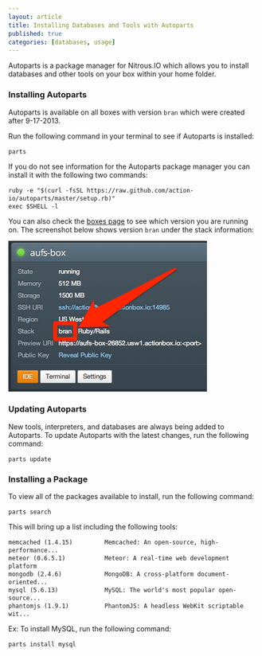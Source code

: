 ```yaml
---
layout: article
title: Installing Databases and Tools with Autoparts
published: true
categories: [databases, usage]
---
```


Autoparts is a package manager for Nitrous.IO which allows you to install databases and other tools on your box within your home folder.

### Installing Autoparts

Autoparts is available on all boxes with version `bran` which were created after 9-17-2013.

Run the following command in your terminal to see if Autoparts is installed:

    parts

If you do not see information for the Autoparts package manager you can install it with the following two commands:

    ruby -e "$(curl -fsSL https://raw.github.com/action-io/autoparts/master/setup.rb)"
    exec $SHELL -l

You can also check the [boxes page](https://www.nitrous.io/app#/boxes) to see which version you are running on. The screenshot below shows version `bran` under the stack information:

![Bran version Nitrous Box](/images/articles/bran-box.png)

### Updating Autoparts

New tools, interpreters, and databases are always being added to Autoparts. To update Autoparts with the latest changes, run the following command:

    parts update

### Installing a Package

To view all of the packages available to install, run the following command:

    parts search

This will bring up a list including the following tools:

    memcached (1.4.15)         Memcached: An open-source, high-performance...
    meteor (0.6.5.1)           Meteor: A real-time web development platform
    mongodb (2.4.6)            MongoDB: A cross-platform document-oriented...
    mysql (5.6.13)             MySQL: The world's most popular open-source...
    phantomjs (1.9.1)          PhantomJS: A headless WebKit scriptable wit...

Ex: To install MySQL, run the following command:

    parts install mysql